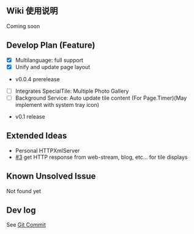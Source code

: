 ## Wiki 使用说明

Coming soon 

## Develop Plan (Feature)

- [x] Multilanguage: full support
- [x] Unify and update page layout
- v0.0.4 prerelease

- [ ] Integrates SpecialTile: Multiple Photo Gallery
- [ ] Background Service: Auto update tile content (For Page.Timer)(May implement with system tray icon)
- v0.1 release

## Extended Ideas
- Personal HTTPXmlServer  
- [#3](https://github.com/fischldesu/WindowsCustomTile/issues/3)
get HTTP response from web-stream, blog, etc... for tile displays
## Known Unsolved Issue
Not found yet
## Dev log
See [Git Commit](https://github.com/fischldesu/WindowsCustomTile/commits/master/)
